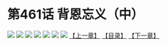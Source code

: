 # 第461话 背恩忘义（中）
![](https://mhpic.xiaomingtaiji.net/comic/D/斗破苍穹拆分版/461话/1.jpg-zymk.middle.webp)
![](https://mhpic.xiaomingtaiji.net/comic/D/斗破苍穹拆分版/461话/2.jpg-zymk.middle.webp)
![](https://mhpic.xiaomingtaiji.net/comic/D/斗破苍穹拆分版/461话/3.jpg-zymk.middle.webp)
![](https://mhpic.xiaomingtaiji.net/comic/D/斗破苍穹拆分版/461话/4.jpg-zymk.middle.webp)
![](https://mhpic.xiaomingtaiji.net/comic/D/斗破苍穹拆分版/461话/5.jpg-zymk.middle.webp)
![](https://mhpic.xiaomingtaiji.net/comic/D/斗破苍穹拆分版/461话/6.jpg-zymk.middle.webp)
![](https://mhpic.xiaomingtaiji.net/comic/D/斗破苍穹拆分版/461话/7.jpg-zymk.middle.webp)
[【上一章】](./460.md)
[【目录】](./README.md)
[【下一章】](./462.md)
